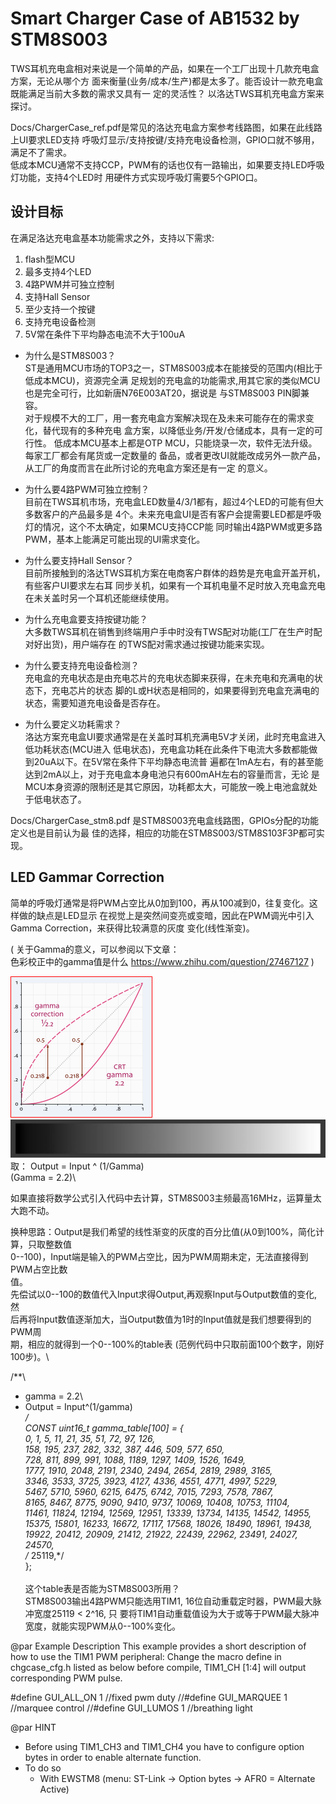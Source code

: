 # Smart Charger Case of AB1532 by STM8S003</br>

TWS耳机充电盒相对来说是一个简单的产品，如果在一个工厂出现十几款充电盒方案，无论从哪个方
面来衡量(业务/成本/生产)都是太多了。能否设计一款充电盒既能满足当前大多数的需求又具有一
定的灵活性？
以洛达TWS耳机充电盒方案来探讨。</br>

Docs/ChargerCase_ref.pdf是常见的洛达充电盒方案参考线路图，如果在此线路上UI要求LED支持
呼吸灯显示/支持按键/支持充电设备检测，GPIO口就不够用，满足不了需求。</br>
低成本MCU通常不支持CCP，PWM有的话也仅有一路输出，如果要支持LED呼吸灯功能，支持4个LED时
用硬件方式实现呼吸灯需要5个GPIO口。</br>

## 设计目标</br>
在满足洛达充电盒基本功能需求之外，支持以下需求:</br>
1.  flash型MCU</br>
2.  最多支持4个LED</br>
3.  4路PWM并可独立控制</br>
4.  支持Hall Sensor</br>
5.  至少支持一个按键</br>
6.  支持充电设备检测</br>
7.  5V常在条件下平均静态电流不大于100uA</br>

  * 为什么是STM8S003？</br>
ST是通用MCU市场的TOP3之一，STM8S003成本在能接受的范围内(相比于低成本MCU)，资源完全满
足规划的充电盒的功能需求,用其它家的类似MCU也是完全可行，比如新唐N76E003AT20，据说是
与STM8S003 PIN脚兼容。</br>
对于规模不大的工厂，用一套充电盒方案解决现在及未来可能存在的需求变化，替代现有的多种充电
盒方案，以降低业务/开发/仓储成本，具有一定的可行性。
低成本MCU基本上都是OTP MCU，只能烧录一次，软件无法升级。每家工厂都会有尾货或一定数量的
备品，或者更改UI就能改成另外一款产品，从工厂的角度而言在此所讨论的充电盒方案还是有一定
的意义。

  * 为什么要4路PWM可独立控制？</br>
目前在TWS耳机市场，充电盒LED数量4/3/1都有，超过4个LED的可能有但大多数客户的产品最多是
4个。未来充电盒UI是否有客户会提需要LED都是呼吸灯的情况，这个不太确定，如果MCU支持CCP能
同时输出4路PWM或更多路PWM，基本上能满足可能出现的UI需求变化。

  * 为什么要支持Hall Sensor？</br>
目前所接触到的洛达TWS耳机方案在电商客户群体的趋势是充电盒开盖开机，有些客户UI要求左右耳
同步关机，如果有一个耳机电量不足时放入充电盒充电在未关盖时另一个耳机还能继续使用。

  * 为什么充电盒要支持按键功能？</br>
大多数TWS耳机在销售到终端用户手中时没有TWS配对功能(工厂在生产时配对好出货)，用户端存在
的TWS配对需求通过按键功能来实现。

  * 为什么要支持充电设备检测？</br>
充电盒的充电状态是由充电芯片的充电状态脚来获得，在未充电和充满电的状态下，充电芯片的状态
脚的L或H状态是相同的，如果要得到充电盒充满电的状态，需要知道充电设备是否存在。

  * 为什么要定义功耗需求？</br>
洛达方案充电盒UI要求通常是在关盖时耳机充满电5V才关闭，此时充电盒进入低功耗状态(MCU进入
低电状态)，充电盒功耗在此条件下电流大多数都能做到20uA以下。在5V常在条件下平均静态电流普
遍都在1mA左右，有的甚至能达到2mA以上，对于充电盒本身电池只有600mAH左右的容量而言，无论
是MCU本身资源的限制还是其它原因，功耗都太大，可能放一晚上电池盒就处于低电状态了。

Docs/ChargerCase_stm8.pdf 是STM8S003充电盒线路图，GPIOs分配的功能定义也是目前认为最
佳的选择，相应的功能在STM8S003/STM8S103F3P都可实现。



## LED Gammar Correction</br>

简单的呼吸灯通常是将PWM占空比从0加到100，再从100减到0，往复变化。这样做的缺点是LED显示
在视觉上是突然间变亮或变暗，因此在PWM调光中引入Gamma Correction，来获得比较满意的灰度
变化(线性渐变)。

( 关于Gamma的意义，可以参阅以下文章：</br>
    色彩校正中的gamma值是什么
    https://www.zhihu.com/question/27467127
)

  ![](assets/markdown-img-paste-20200818165408498.png)
</br>
  ![](assets/markdown-img-paste-20200818190859816.png)
\
取： Output = Input ^ (1/Gamma)\
     (Gamma = 2.2)\

如果直接将数学公式引入代码中去计算，STM8S003主频最高16MHz，运算量太大跑不动。

换种思路：Output是我们希望的线性渐变的灰度的百分比值(从0到100%，简化计算，只取整数值\
         0--100)，Input端是输入的PWM占空比，因为PWM周期未定，无法直接得到PWM占空比数\
         值。\
         先偿试以0--100的数值代入Input求得Output,再观察Input与Output数值的变化, 然\
         后再将Input数值逐渐加大，当Output数值为1时的Input值就是我们想要得到的PWM周\
         期，相应的就得到一个0--100%的table表 (范例代码中只取前面100个数字，刚好\
         100步)。\

/**\
  * gamma = 2.2\
  * Output = Input^(1/gamma)\
  */\
CONST uint16_t gamma_table[100] = {\
	    0,     1,     5, 	  11,    21,    35,    51,    72,    97,   126,\
	  158,   195,   237,   282,   332,   387,   446,   509,   577,   650,\
	  728,   811,   899,   991,  1088,  1189,  1297,  1409,  1526,  1649,\
	 1777,  1910,  2048,  2191,  2340,  2494,  2654,  2819,  2989,  3165,\
	 3346,  3533,  3725,  3923,  4127,  4336,  4551,  4771,  4997,  5229,\
	 5467,  5710,  5960,  6215,  6475,  6742,  7015,  7293,  7578,  7867,\
	 8165,  8467,  8775,  9090,  9410,  9737, 10069, 10408, 10753, 11104,\
	11461, 11824, 12194, 12569, 12951, 13339, 13734, 14135, 14542, 14955,\
	15375, 15801, 16233, 16672, 17117, 17568, 18026, 18490, 18961, 19438,\
	19922, 20412, 20909, 21412, 21922, 22439, 22962, 23491, 24027, 24570,\
/*	25119,*/\
};\
\
这个table表是否能为STM8S003所用？\
STM8S003输出4路PWM只能选用TIM1, 16位自动重载定时器，PWM最大脉冲宽度25119 < 2^16, 只
要将TIM1自动重载值设为大于或等于PWM最大脉冲宽度，就能实现PWM从0--100%变化。



@par Example Description
This example provides a short description of how to use the TIM1 PWM peripheral:
Change the macro define in chgcase_cfg.h listed as below before compile,
TIM1_CH [1:4] will output corresponding PWM pulse.

#define GUI_ALL_ON 					    1 //fixed pwm duty
//#define GUI_MARQUEE 					1 //marquee control
//#define GUI_LUMOS 					  1 //breathing light

@par HINT
- Before using TIM1_CH3 and TIM1_CH4 you have to configure option bytes in order
  to enable alternate function.
- To do so
  - With EWSTM8 (menu: ST-Link -> Option bytes -> AFR0 = Alternate Active)
